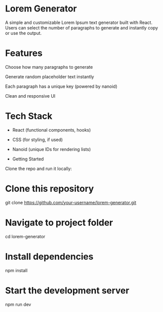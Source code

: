 # Lorem Generator

A simple and customizable Lorem Ipsum text generator built with React.
Users can select the number of paragraphs to generate and instantly copy or use the output.

# Features

Choose how many paragraphs to generate

Generate random placeholder text instantly

Each paragraph has a unique key (powered by nanoid)

Clean and responsive UI

# Tech Stack

- React (functional components, hooks)

- CSS (for styling, if used)

- Nanoid (unique IDs for rendering lists)

- Getting Started

Clone the repo and run it locally:

# Clone this repository
git clone https://github.com/your-username/lorem-generator.git

# Navigate to project folder
cd lorem-generator

# Install dependencies
npm install

# Start the development server
npm run dev
